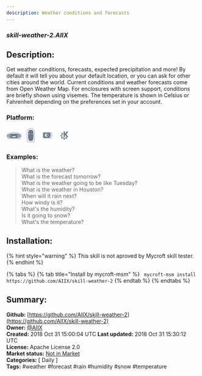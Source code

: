 ```yaml
---
description: Weather conditions and forecasts
---
```


### _skill-weather-2.AIIX_  
## Description:  
Get weather conditions, forecasts, expected precipitation and more!  By default it will tell
you about your default location, or you can ask for other cities around the world.
Current conditions and weather forecasts come from Open Weather Map.
For enclosures with screen support, conditions are briefly shown using visemes.
The temperature is shown in Celsius or Fahrenheit depending on the preferences set in your  account.  
### Platform:  
 ![Mark I](../.gitbook/assets/mark-1-icon.png)  ![Mark II](../.gitbook/assets/mark-2-icon.png)  ![Picroft](../.gitbook/assets/picroft-icon.png)  ![plasmoid](../.gitbook/assets/kde.png)   
### Examples:  
> What is the weather?  
> What is the forecast tomorrow?  
> What is the weather going to be like Tuesday?  
> What is the weather in Houston?  
> When will it rain next?  
> How windy is it?  
> What's the humidity?  
> Is it going to snow?  
> What's the temperature?  
  
## Installation:  
{% hint style="warning" %}
This skill is not aproved by Mycroft skill tester.
{% endhint %}
    
{% tabs %}
{% tab title="Install by mycroft-msm" %}
``` mycroft-msm install https://github.com/AIIX/skill-weather-2```
{% endtab %}
  {% endtabs %}
    
## Summary:  
**Github:** [https://github.com/AIIX/skill-weather-2](https://github.com/AIIX/skill-weather-2)  
**Owner:** [@AIIX](https://github.com/AIIX)  
**Created:** 2018 Oct 31 15:00:04 UTC  **Last updated:** 2018 Oct 31 15:30:12 UTC  
**License:** Apache License 2.0  
**Market status:** [Not in Market](https://market.mycroft.ai/skill/)  
**Categories:** [ Daily ]   
**Tags:** \#weather \#forecast \#rain \#humidity \#snow \#temperature   
